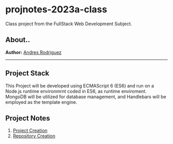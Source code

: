# projnotes-2023a-class
Class project from the FullStack Web Development
Subject.

## About..
**Author:** [Andres Rodriguez]()

---

## Project Stack
This Project will be developed using ECMAScript 6 (ES6) and run on a Node.js runtime environmrnt coded in ES6, as runtime enviroment. MongoDB will be utilized for database management, and Handlebars will be employed as the template engine.

## Project Notes
1. [Project Creation](https://github.com/Andres3436/projnotes-2023a-class/blob/main/class-notes/1-Project-Creation.md)
2. [Repository Creation](https://github.com/Andres3436/projnotes-2023a-class/blob/main/class-notes/2-Project-Creation.md)
